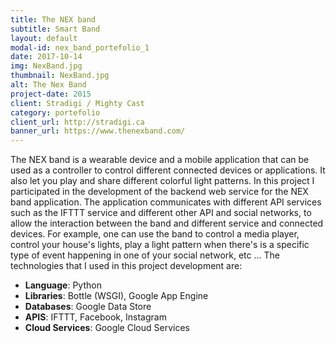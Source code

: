 ```yaml
---
title: The NEX band
subtitle: Smart Band
layout: default
modal-id: nex_band_portefolio_1
date: 2017-10-14
img: NexBand.jpg
thumbnail: NexBand.jpg
alt: The Nex Band
project-date: 2015
client: Stradigi / Mighty Cast
category: portefolio
client_url: http://stradigi.ca
banner_url: https://www.thenexband.com/
---
```


The NEX band is a wearable device and a mobile application that can be used as a controller to control
different connected devices or applications. It also let you play and share different colorful light patterns.
In this project I participated in the development of the backend web service for the NEX band application.
The application communicates with different API services such as the IFTTT service and different other API and social networks,
to allow the interaction between the band and different service and connected devices. For example, one can use the band
to control a media player, control your house's lights, play a light pattern when there's is a specific type of
event happening in one of your social network, etc ... The technologies that I used in this project development are:

- **Language**: Python
- **Libraries**: Bottle (WSGI), Google App Engine
- **Databases**: Google Data Store
- **APIS**: IFTTT, Facebook, Instagram
- **Cloud Services**: Google Cloud Services